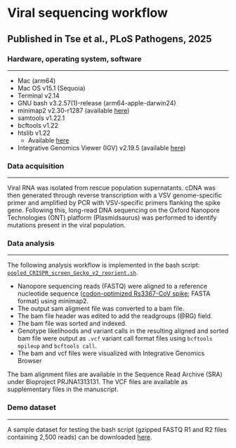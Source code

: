 # Viral sequencing workflow
## Published in Tse et al., PLoS Pathogens, 2025

### Hardware, operating system, software
---
- Mac (arm64)
- Mac OS v15.1 (Sequoia)
- Terminal v2.14
- GNU bash v3.2.57(1)-release (arm64-apple-darwin24)
- minimap2 v2.30-r1287 (available [here](https://github.com/lh3/minimap2))
- samtools v1.22.1
- bcftools v1.22
- htslib v1.22
  - Available [here](https://www.htslib.org)
- Integrative Genomics Viewer (IGV) v2.19.5 (available [here](https://www.igv.org))
   
### Data acquisition
---
Viral RNA was isolated from rescue population supernatants. cDNA was then generated through reverse transcription with a VSV genome-specific primer and amplified by PCR with VSV-specific primers flanking the spike gene. Following this, long-read DNA sequencing on the Oxford Nanopore Technologies (ONT) platform (Plasmidsaurus) was performed to identify mutations present in the viral population.

### Data analysis
---
The following analysis workflow is implemented in the bash script: [`pooled_CRISPR_screen_Gecko_v2_reorient.sh`](mm2_batch_v1.sh).
- Nanopore sequencing reads (FASTQ) were aligned to a reference nucleotide sequence ([codon-optimized Rs3367-CoV spike](Rs3367_CoV_S_ref.fasta); FASTA format) using minimap2.
- The output sam aligment file was converted to a bam file.
- The bam file header was edited to add the readgroups (@RG) field.
- The bam file was sorted and indexed.
- Genotype likelihoods and variant calls in the resulting aligned and sorted bam file were output as `.vcf` variant call format files using `bcftools mpileup` and `bcftools call`.
- The bam and vcf files were visualized with Integrative Genomics Browser

The bam alignment files are available in the Sequence Read Archive (SRA) under Bioproject PRJNA1313131. The VCF files are available as supplementary files in the manuscript. 

### Demo dataset
---
A sample dataset for testing the bash script (gzipped FASTQ R1 and R2 files containing 2,500 reads) can be downloaded [here](https://github.com/chandranlab/mittler_2024/tree/main/demo_fastq_files).
